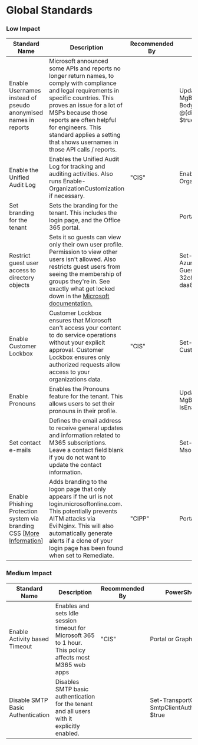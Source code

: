 # Global Standards

### Low Impact

<table data-full-width="true"><thead><tr><th>Standard Name</th><th>Description</th><th>Recommended By</th><th>PowerShell Equivalent</th><th>APIName</th></tr></thead><tbody><tr><td>Enable Usernames instead of pseudo anonymised names in reports</td><td>Microsoft announced some APIs and reports no longer return names, to comply with compliance and legal requirements in specific countries. This proves an issue for a lot of MSPs because those reports are often helpful for engineers. This standard applies a setting that shows usernames in those API calls / reports.</td><td></td><td>Update-MgBetaAdminReportSetting -BodyParameter @{displayConcealedNames = $true}</td><td>AnonReportDisable</td></tr><tr><td>Enable the Unified Audit Log</td><td>Enables the Unified Audit Log for tracking and auditing activities. Also runs Enable-OrganizationCustomization if necessary.</td><td>"CIS"</td><td>Enable-OrganizationCustomization</td><td>AuditLog</td></tr><tr><td>Set branding for the tenant</td><td>Sets the branding for the tenant. This includes the login page, and the Office 365 portal.</td><td></td><td>Portal only</td><td>Branding</td></tr><tr><td>Restrict guest user access to directory objects</td><td>Sets it so guests can view only their own user profile. Permission to view other users isn't allowed. Also restricts guest users from seeing the membership of groups they're in. See exactly what get locked down in the <a href="https://learn.microsoft.com/en-us/entra/fundamentals/users-default-permissions">Microsoft documentation.</a></td><td></td><td>Set-AzureADMSAuthorizationPolicy -GuestUserRoleId '2af84b1e-32c8-42b7-82bc-daa82404023b'</td><td>DisableGuestDirectory</td></tr><tr><td>Enable Customer Lockbox</td><td>Customer Lockbox ensures that Microsoft can't access your content to do service operations without your explicit approval. Customer Lockbox ensures only authorized requests allow access to your organizations data.</td><td>"CIS"</td><td>Set-OrganizationConfig -CustomerLockBoxEnabled $true</td><td>EnableCustomerLockbox</td></tr><tr><td>Enable Pronouns</td><td>Enables the Pronouns feature for the tenant. This allows users to set their pronouns in their profile.</td><td></td><td>Update-MgBetaAdminPeoplePronoun -IsEnabledInOrganization:$true</td><td>EnablePronouns</td></tr><tr><td>Set contact e-mails</td><td>Defines the email address to receive general updates and information related to M365 subscriptions. Leave a contact field blank if you do not want to update the contact information.</td><td></td><td>Set-MsolCompanyContactInformation</td><td>MailContacts</td></tr><tr><td>Enable Phishing Protection system via branding CSS [<a href="../../../../troubleshooting/frequently-asked-questions/i-got-a-potential-phishing-page-detected-alert.-what-do-i-do-with-that.md">More Information</a>]</td><td>Adds branding to the logon page that only appears if the url is not login.microsoftonline.com. This potentially prevents AITM attacks via EvilNginx. This will also automatically generate alerts if a clone of your login page has been found when set to Remediate.</td><td>"CIPP"</td><td>Portal only</td><td>PhishProtection</td></tr></tbody></table>

### Medium Impact

<table data-full-width="true"><thead><tr><th>Standard Name</th><th>Description</th><th>Recommended By</th><th>PowerShell Equivalent</th><th>APIName</th></tr></thead><tbody><tr><td>Enable Activity based Timeout</td><td>Enables and sets Idle session timeout for Microsoft 365 to 1 hour. This policy affects most M365 web apps</td><td>"CIS"</td><td>Portal or Graph API</td><td>ActivityBasedTimeout</td></tr><tr><td>Disable SMTP Basic Authentication</td><td>Disables SMTP basic authentication for the tenant and all users with it explicitly enabled.</td><td></td><td>Set-TransportConfig -SmtpClientAuthenticationDisabled $true</td><td>DisableBasicAuthSMTP</td></tr></tbody></table>
